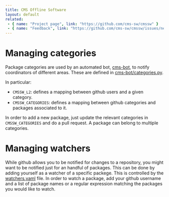 ```yaml
---
title: CMS Offline Software
layout: default
related:
 - { name: "Project page", link: "https://github.com/cms-sw/cmssw" }
 - { name: "Feedback", link: "https://github.com/cms-sw/cmssw/issues/new" }
---
```


# Managing categories

Package categories are used by an automated bot, [cms-bot][], to notify
coordinators of different areas. These are defined in
[cms-bot/categories.py](https://github.com/cms-sw/cms-bot/blob/master/categories.py).

In particular:

- `CMSSW_L2`: defines a mapping between github users and a given category.
- `CMSSW_CATEGORIES`: defines a mapping between github categories and packages
  associated to it.

In order to add a new package, just update the relevant categories in
`CMSSW_CATEGORIES` and do a pull request.  A package can belong to multiple
categories.

# Managing watchers

While github allows you to be notified for changes to a repository, you might
want to be notified just for an handful of packages. This can be done by adding
yourself as a watcher of a specific packege. This is controlled by the
[watchers.yaml](https://github.com/cms-sw/cms-bot/blob/master/watchers.yaml)
file.  In order to watch a package, add your github username and a list of
package names or a regular expression matching the packages you would like to
watch.

[cms-bot]: http://github.com/cms-sw/cms-bot
